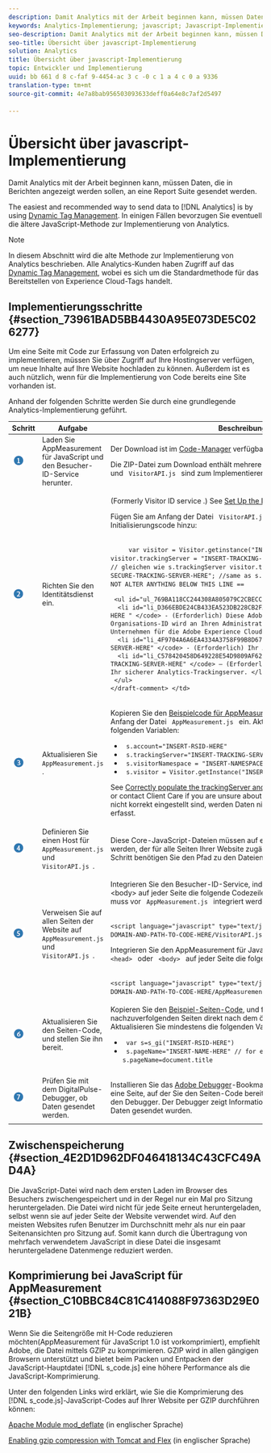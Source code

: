 ```yaml
---
description: Damit Analytics mit der Arbeit beginnen kann, müssen Daten, die in Berichten angezeigt werden sollen, an eine Report Suite gesendet werden.
keywords: Analytics-Implementierung; javascript; Javascript-Implementierung; appmeasurement; Appmeasurement herunterladen; Identitätsdienst; visitorapi. js; caching; Appmeasurement-Komprimierung
seo-description: Damit Analytics mit der Arbeit beginnen kann, müssen Daten, die in Berichten angezeigt werden sollen, an eine Report Suite gesendet werden.
seo-title: Übersicht über javascript-Implementierung
solution: Analytics
title: Übersicht über javascript-Implementierung
topic: Entwickler und Implementierung
uuid: bb 661 d 8 c-faf 9-4454-ac 3 c -0 c 1 a 4 c 0 a 9336
translation-type: tm+mt
source-git-commit: 4e7a8bab956503093633deff0a64e8c7af2d5497

---
```



# Übersicht über javascript-Implementierung

Damit Analytics mit der Arbeit beginnen kann, müssen Daten, die in Berichten angezeigt werden sollen, an eine Report Suite gesendet werden.

The easiest and recommended way to send data to [!DNL Analytics] is by using [Dynamic Tag Management](../../implement/c-implement-with-dtm/dtm-implementation-overview.md). In einigen Fällen bevorzugen Sie eventuell die ältere JavaScript-Methode zur Implementierung von Analytics.

>[!NOTE]
>
>In diesem Abschnitt wird die alte Methode zur Implementierung von Analytics beschrieben. Alle Analytics-Kunden haben Zugriff auf das [Dynamic Tag Management](https://marketing.adobe.com/resources/help/en_US/dtm/), wobei es sich um die Standardmethode für das Bereitstellen von Experience Cloud-Tags handelt.

## Implementierungsschritte {#section_73961BAD5BB4430A95E073DE5C026277}

Um eine Seite mit Code zur Erfassung von Daten erfolgreich zu implementieren, müssen Sie über Zugriff auf Ihre Hostingserver verfügen, um neue Inhalte auf Ihre Website hochladen zu können. Außerdem ist es auch nützlich, wenn für die Implementierung von Code bereits eine Site vorhanden ist. 

Anhand der folgenden Schritte werden Sie durch eine grundlegende Analytics-Implementierung geführt.

<table id="table_1683413EA0E34DBC9291832647B68E96"> 
 <thead> 
  <tr> 
   <th colname="col01" class="entry"> Schritt </th> 
   <th colname="col1" class="entry"> Aufgabe </th> 
   <th colname="col2" class="entry"> Beschreibung </th> 
  </tr> 
 </thead>
 <tbody> 
  <tr> 
   <td colname="col01"> <img  src="assets/step1_icon.png" id="image_21F30BBFC0A249F8B0E1A50EBBEED77D" /> </td> 
   <td colname="col1"> Laden Sie AppMeasurement für JavaScript und den Besucher-ID-Service herunter. </td> 
   <td colname="col2"> <p>Der Download ist im <a href="https://marketing.adobe.com/resources/help/en_US/reference/?f=code_manager_admin" format="http" scope="external">Code-Manager</a> verfügbar . </p> <p>Die ZIP-Datei zum Download enthält mehrere Dateien. <code> AppMeasurement.js </code> und <code> VisitorAPI.js </code> sind zum Implementieren von Analytics relevant. </p> </td> 
  </tr> 
  <tr> 
   <td colname="col01"> <img  src="assets/step2_icon.png" id="image_02CFDC007BF1486AA312698EBFFA79F7" /> </td> 
   <td colname="col1"> Richten Sie den Identitätsdienst ein. </td> 
   <td colname="col2"> <p>(Formerly <span class="term"> Visitor ID service </span>.) See <a href="https://marketing.adobe.com/resources/help/en_US/mcvid/mcvid-setup-analytics.html" format="https" scope="external"> Set Up the Identity Service for Analytics </a>. </p> 
    <draft-comment> 
     <p>Fügen Sie am Anfang der Datei <code> VisitorAPI.js </code> den folgenden Besucher-ID-Initialisierungscode hinzu: </p> 
     <code class="syntax javascript">
     var visitor = Visitor.getinstance("INSERT-MCORG-ID-HERE"); visitor.trackingServer = "INSERT-TRACKING-SERVER-HERE"; // gleichen wie s.trackingServer visitor.trackingServerSecure = "INSERT-SECURE-TRACKING-SERVER-HERE"; //same as s.trackingServerSecure /* == DO NOT ALTER ANYTHING BELOW THIS LINE ==
</code>
  
     <ul id="ul_769BA118CC244308A805079C2CBECC12"> 
      <li id="li_D366EBDE24CB433EA523DB228CB2FAF1"> <code> " INSERT-MCORG-ID-HERE " </code> - (Erforderlich) Diese Adobe Experience Cloud-Organisations-ID wird an Ihren Administrator gesendet, wenn Ihr Unternehmen für die Adobe Experience Cloud bereitgestellt wird. </li> 
      <li id="li_4F9704A6A6EA4334A3758F99B8D67C9D"> <code> "INSERT-TRACKING-SERVER-HERE" </code> - (Erforderlich) Ihr Analytics-Trackingserver. </li> 
      <li id="li_C578420458D649228E54D9809AF62627"> <code> "INSERT-SECURE-TRACKING-SERVER-HERE" </code> – (Erforderlich, wenn SSL aktiviert ist) Ihr sicherer Analytics-Trackingserver. </li> 
     </ul> 
    </draft-comment> </td> 
  </tr> 
  <tr> 
   <td colname="col01"> <img  src="assets/step3_icon.png" id="image_76B61DEABE3849CCB39135FDD7399EAA" /> </td> 
   <td colname="col1"> Aktualisieren Sie <code> AppMeasurement.js </code>. </td> 
   <td colname="col2"> <p>Kopieren Sie den <a href="../../implement/js-implementation/appmeasure-mjs-pagecode.md#section_4351543F2D6049218E18B48769D471E2" format="dita" scope="local">Beispielcode für AppMeasurement.js</a>, und fügen Sie ihn am Anfang der Datei <code> AppMeasurement.js </code> ein. Aktualisieren Sie mindestens die folgenden Variablen: </p> 
    <ul id="ul_62FA640BD2604E589650A92158272615"> 
     <li id="li_54E56B483B3A416EA27D7B540D60E39F"> <code> s.account="INSERT-RSID-HERE" </code> </li> 
     <li id="li_00A958289BB045379B436F13287E03D5"> <code> s.trackingServer="INSERT-TRACKING-SERVER-HERE" </code> </li> 
     <li id="li_C0779ADF780440ED876236AEB1FB5DCC"> <code> s.visitorNamespace = "INSERT-NAMESPACE-HERE" </code> </li> 
     <li id="li_93072B656C134D8C89195B7F2D7D8F05"> <code> s.visitor = Visitor.getInstance("INSERT-MCORG-ID-HERE") </code> </li> 
    </ul> <p> See <a href="https://helpx.adobe.com/analytics/kb/determining-data-center.html" format="https" scope="external"> Correctly populate the trackingServer and trackingServerSecure variable </a> or contact Client Care if you are unsure about any of these values. Wenn diese nicht korrekt eingestellt sind, werden Daten nicht von Ihrer Implementierung erfasst. </p> </td> 
  </tr> 
  <tr> 
   <td colname="col01"> <img  src="assets/step4_icon.png" id="image_B255E5EAE7BB43FC946D0E9DFCA83003" /> </td> 
   <td colname="col1"> Definieren Sie einen Host für <code> AppMeasurement.js </code> und <code> VisitorAPI.js </code>. </td> 
   <td colname="col2"> <p>Diese Core-JavaScript-Dateien müssen auf einem Webserver gehostet werden, der für alle Seiten Ihrer Website zugänglich ist. Für den nächsten Schritt benötigen Sie den Pfad zu den Dateien. </p> </td> 
  </tr> 
  <tr> 
   <td colname="col01"> <img  src="assets/step5_icon.png" id="image_844E896941E2489A943BE10AD710ED36" /> </td> 
   <td colname="col1"> Verweisen Sie auf allen Seiten der Website auf <code> AppMeasurement.js </code> und <code> VisitorAPI.js </code>. </td> 
   <td colname="col2"> <p> Integrieren Sie den Besucher-ID-Service, indem Sie dem Tag <code> &lt;head&gt; </code> oder &lt;body&gt; auf jeder Seite die folgende Codezeile hinzufügen. <code> VisitorAPI.js </code> muss vor <code> AppMeasurement.js </code> integriert werden : </p> 
    <code class="syntax html"> &lt;script language="javascript" type="text/javascript" src="https://INSERT-DOMAIN-AND-PATH-TO-CODE-HERE/VisitorAPI.js"&gt;&lt;/script &gt; </code>
  <p> Integrieren Sie den AppMeasurement für JavaScript, in dem Sie dem Tag <code> &lt;head&gt; </code> oder <code> &lt;body&gt; </code> auf jeder Seite die folgende Codezeile hinzufügen: </p> 
    <code class="syntax html"> &lt;script language="javascript" type="text/javascript" src="https://INSERT-DOMAIN-AND-PATH-TO-CODE-HERE/AppMeasurement.js"&gt;&lt;/script&gt; </code>
  </td> 
  </tr> 
  <tr> 
   <td colname="col01"> <img  src="assets/step6_icon.png" id="image_1C4293CA98F04EE2ADA69EAB95BDE8B1" /> </td> 
   <td colname="col1"> Aktualisieren Sie den Seiten-Code, und stellen Sie ihn bereit. </td> 
   <td colname="col2"> <p>Kopieren Sie den <a href="../../implement/js-implementation/appmeasure-mjs-pagecode.md#section_042412C29CC249E298F19B2BC2F43CE7" format="dita" scope="local">Beispiel-Seiten-Code</a>, und fügen Sie ihn auf den nachzuverfolgenden Seiten direkt nach dem öffnenden <code> &lt;body&gt; </code> -Tag ein. Aktualisieren Sie mindestens die folgenden Variablen: </p> 
    <ul id="ul_29200A6E8DA14386BDA242AD8B270FEB"> 
     <li id="li_FB24D2CB9241401A83BD13EE342A7810"> <code> var s=s_gi("INSERT-RSID-HERE") </code> </li> 
     <li id="li_463A35BA06CC4618B4AF17CD7E83AED5"> <code> s.pageName="INSERT-NAME-HERE" // for example, s.pageName=document.title </code> </li> 
    </ul> </td> 
  </tr> 
  <tr> 
   <td colname="col01"> <img  src="assets/step7_icon.png" id="image_A423CBF386AF4E5986E8CBB6E31CD3E5" /> </td> 
   <td colname="col1"> Prüfen Sie mit dem DigitalPulse-Debugger, ob Daten gesendet werden. </td> 
   <td colname="col2"> <p>Installieren Sie das   <a href="../../implement/impl-testing/debugger.md#concept_B26FFE005EDD4E0FACB3117AE3E95AA2" format="dita" scope="local"> Adobe Debugger</a>-Bookmarklet. Laden Sie anschließend eine Seite, auf der Sie den Seiten-Code bereitgestellt haben, und öffnen Sie den Debugger. Der Debugger zeigt Information darüber an, welche erfassten Daten gesendet wurden. </p> </td> 
  </tr> 
 </tbody> 
</table>

## Zwischenspeicherung {#section_4E2D1D962DF046418134C43CFC49AD4A}

Die JavaScript-Datei wird nach dem ersten Laden im Browser des Besuchers zwischengespeichert und in der Regel nur ein Mal pro Sitzung heruntergeladen. Die Datei wird nicht für jede Seite erneut heruntergeladen, selbst wenn sie auf jeder Seite der Website verwendet wird. Auf den meisten Websites rufen Benutzer im Durchschnitt mehr als nur ein paar Seitenansichten pro Sitzung auf. Somit kann durch die Übertragung von mehrfach verwendetem JavaScript in diese Datei die insgesamt heruntergeladene Datenmenge reduziert werden.

## Komprimierung bei JavaScript für AppMeasurement {#section_C10BBC84C81C414088F97363D29E021B}

Wenn Sie die Seitengröße mit H-Code reduzieren möchten(AppMeasurement für JavaScript 1.0 ist vorkomprimiert), empfiehlt Adobe, die Datei mittels GZIP zu komprimieren. GZIP wird in allen gängigen Browsern unterstützt und bietet beim Packen und Entpacken der JavaScript-Hauptdatei [!DNL s_code.js] eine höhere Performance als die JavaScript-Komprimierung.

Unter den folgenden Links wird erklärt, wie Sie die Komprimierung des [!DNL s_code.js]-JavaScript-Codes auf Ihrer Website per GZIP durchführen können:

[Apache Module mod_deflate](https://httpd.apache.org/docs/2.0/mod/mod_deflate.html) (in englischer Sprache)

[Enabling gzip compression with Tomcat and Flex](https://www.cubicleman.com/2007/04/06/enabling-gzip-compression-with-tomcat-and-flex/) (in englischer Sprache)
